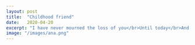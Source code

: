 ```yaml
---
layout: post
title:  "Childhood friend"
date:   2020-04-20
excerpt: "I have never mourned the loss of you</br>Until today</br>And it broke me..."
image: "/images/ana.png"
---
```

